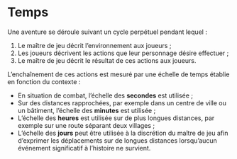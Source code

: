 # Temps

Une aventure se déroule suivant un cycle perpétuel pendant lequel :

1. Le maître de jeu décrit l’environnement aux joueurs ;
1. Les joueurs décrivent les actions que leur personnage désire effectuer ;
1. Le maître de jeu décrit le résultat de ces actions aux joueurs.

L’enchaînement de ces actions est mesuré par une échelle de temps établie en fonction du contexte :

- En situation de combat, l’échelle des **secondes** est utilisée ;
- Sur des distances rapprochées, par exemple dans un centre de ville ou un bâtiment, l’échelle des **minutes** est utilisée ;
- L’échelle des **heures** est utilisée sur de plus longues distances, par exemple sur une route séparant deux villages ;
- L’échelle des **jours** peut être utilisée à la discrétion du maître de jeu afin d’exprimer les déplacements sur de longues distances lorsqu’aucun événement significatif à l’histoire ne survient.
